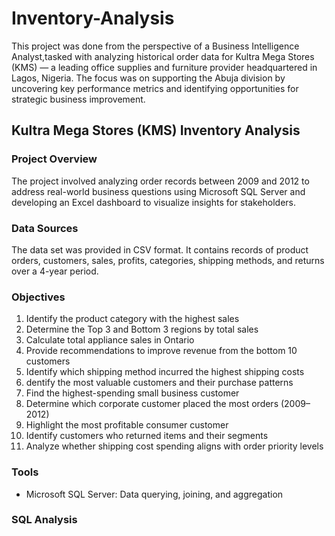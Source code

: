 # Inventory-Analysis
This project was done from the perspective of a Business Intelligence Analyst,tasked with analyzing historical order data for Kultra Mega Stores (KMS) — a leading office supplies and furniture provider headquartered in Lagos, Nigeria. The focus was on supporting the Abuja division by uncovering key performance metrics and identifying opportunities for strategic business improvement.

## Kultra Mega Stores (KMS) Inventory Analysis

### Project Overview
The project involved analyzing order records between 2009 and 2012 to address real-world business questions using Microsoft SQL Server and developing an Excel dashboard to visualize insights for stakeholders.

### Data Sources
The data set was provided in CSV format. It contains records of product orders, customers, sales, profits, categories, shipping methods, and returns over a 4-year period.

### Objectives
1. Identify the product category with the highest sales
2. Determine the Top 3 and Bottom 3 regions by total sales
3. Calculate total appliance sales in Ontario
4. Provide recommendations to improve revenue from the bottom 10 customers
5. Identify which shipping method incurred the highest shipping costs
6. dentify the most valuable customers and their purchase patterns
7. Find the highest-spending small business customer
8. Determine which corporate customer placed the most orders (2009–2012)
9. Highlight the most profitable consumer customer
10. Identify customers who returned items and their segments
11. Analyze whether shipping cost spending aligns with order priority levels

### Tools
- Microsoft SQL Server: Data querying, joining, and aggregation

### SQL Analysis


